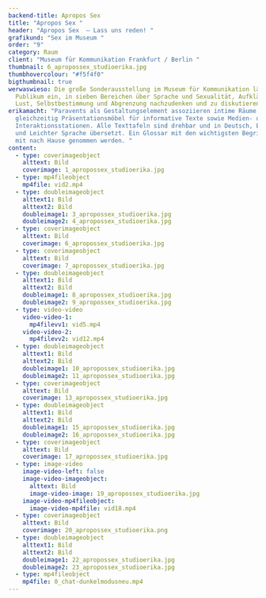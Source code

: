 ```yaml
---
backend-title: Apropos Sex
title: "Apropos Sex "
header: "Apropos Sex  – Lass uns reden! "
grafikund: "Sex im Museum "
order: "9"
category: Raum
client: "Museum für Kommunikation Frankfurt / Berlin "
thumbnail: 6_apropossex_studioerika.jpg
thumbhovercolour: "#f5f4f0"
bigthumbnail: true
werwaswieso: Die große Sonderausstellung im Museum für Kommunikation lädt das
  Publikum ein, in sieben Bereichen über Sprache und Sexualität, Aufklärung und
  Lust, Selbstbestimmung und Abgrenzung nachzudenken und zu diskutieren.
erikamacht: "Paravents als Gestaltungselement assoziieren intime Räume und sind
  gleichzeitig Präsentationsmöbel für informative Texte sowie Medien- und
  Interaktionsstationen. Alle Texttafeln sind drehbar und in Deutsch, Englisch
  und Leichter Sprache übersetzt. Ein Glossar mit den wichtigsten Begriffen kann
  mit nach Hause genommen werden. "
content:
  - type: coverimageobject
    alttext: Bild
    coverimage: 1_apropossex_studioerika.jpg
  - type: mp4fileobject
    mp4file: vid2.mp4
  - type: doubleimageobject
    alttext1: Bild
    alttext2: Bild
    doubleimage1: 3_apropossex_studioerika.jpg
    doubleimage2: 4_apropossex_studioerika.jpg
  - type: coverimageobject
    alttext: Bild
    coverimage: 6_apropossex_studioerika.jpg
  - type: coverimageobject
    alttext: Bild
    coverimage: 7_apropossex_studioerika.jpg
  - type: doubleimageobject
    alttext1: Bild
    alttext2: Bild
    doubleimage1: 8_apropossex_studioerika.jpg
    doubleimage2: 9_apropossex_studioerika.jpg
  - type: video-video
    video-video-1:
      mp4filevv1: vid5.mp4
    video-video-2:
      mp4filevv2: vid12.mp4
  - type: doubleimageobject
    alttext1: Bild
    alttext2: Bild
    doubleimage1: 10_apropossex_studioerika.jpg
    doubleimage2: 11_apropossex_studioerika.jpg
  - type: coverimageobject
    alttext: Bild
    coverimage: 13_apropossex_studioerika.jpg
  - type: doubleimageobject
    alttext1: Bild
    alttext2: Bild
    doubleimage1: 15_apropossex_studioerika.jpg
    doubleimage2: 16_apropossex_studioerika.jpg
  - type: coverimageobject
    alttext: Bild
    coverimage: 17_apropossex_studioerika.jpg
  - type: image-video
    image-video-left: false
    image-video-imageobject:
      alttext: Bild
      image-video-image: 19_apropossex_studioerika.jpg
    image-video-mp4fileobject:
      image-video-mp4file: vid18.mp4
  - type: coverimageobject
    alttext: Bild
    coverimage: 20_apropossex_studioerika.png
  - type: doubleimageobject
    alttext1: Bild
    alttext2: Bild
    doubleimage1: 22_apropossex_studioerika.jpg
    doubleimage2: 23_apropossex_studioerika.jpg
  - type: mp4fileobject
    mp4file: 0_chat-dunkelmodusneu.mp4
---
```

